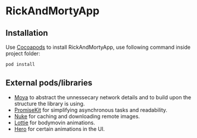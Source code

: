 # RickAndMortyApp

## Installation

Use [Cocoapods](https://cocoapods.org) to install RickAndMortyApp, use following command inside project folder:

```bash
pod install
```

## External pods/libraries
* [Moya](https://github.com/Moya/Moya) to abstract the unnessecary network details and to build upon the structure the library is using.
* [PromiseKit](https://github.com/mxcl/PromiseKit) for simplifying asynchronous tasks and readability.
* [Nuke](https://github.com/kean/Nuke) for caching and downloading remote images.
* [Lottie](https://github.com/airbnb/lottie-ios) for bodymovin animations.
* [Hero](https://github.com/HeroTransitions/Hero) for certain animations in the UI.
